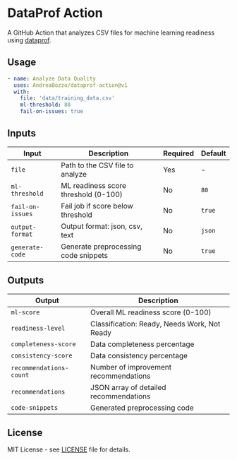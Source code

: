 # DataProf Action

A GitHub Action that analyzes CSV files for machine learning readiness using [dataprof](https://github.com/AndreaBozzo/dataprof).

## Usage

```yaml
- name: Analyze Data Quality
  uses: AndreaBozzo/dataprof-action@v1
  with:
    file: 'data/training_data.csv'
    ml-threshold: 80
    fail-on-issues: true
```

## Inputs

| Input | Description | Required | Default |
|-------|-------------|----------|---------|
| `file` | Path to the CSV file to analyze | Yes | - |
| `ml-threshold` | ML readiness score threshold (0-100) | No | `80` |
| `fail-on-issues` | Fail job if score below threshold | No | `true` |
| `output-format` | Output format: json, csv, text | No | `json` |
| `generate-code` | Generate preprocessing code snippets | No | `true` |

## Outputs

| Output | Description |
|--------|-------------|
| `ml-score` | Overall ML readiness score (0-100) |
| `readiness-level` | Classification: Ready, Needs Work, Not Ready |
| `completeness-score` | Data completeness percentage |
| `consistency-score` | Data consistency percentage |
| `recommendations-count` | Number of improvement recommendations |
| `recommendations` | JSON array of detailed recommendations |
| `code-snippets` | Generated preprocessing code |

## License

MIT License - see [LICENSE](LICENSE) file for details.